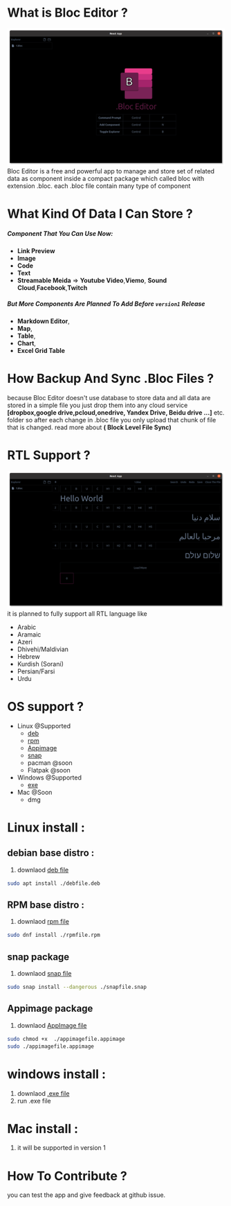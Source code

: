 # What is Bloc Editor ?
![light main](./screenshots/dark_main.png)
Bloc Editor is a free and powerful app to manage and store set of related data as component inside a compact package which called bloc with extension .bloc. each .bloc file contain many type of component
# What Kind Of Data I Can Store ?
##### Component That You Can Use Now:

- **Link Preview**
- **Image** 
- **Code**
- **Text** 
- **Streamable Meida** => **Youtube Video**,**Viemo**, **Sound Cloud**,**Facebook**,**Twitch**
##### But More Components Are Planned To Add Before `version1` Release
- **Markdown Editor**, 
 - **Map**, 
 - **Table**,
 - **Chart**,
 - **Excel Grid Table**
# How Backup And Sync .Bloc Files ?
because Bloc Editor doesn't use database to store data and all data are stored in a simple file you just drop them into any cloud service **[dropbox,google drive,pcloud,onedrive, Yandex Drive, Beidu drive ...]** etc. folder so after each change in .bloc file you only upload that chunk of file that is changed. 
read more about **( Block Level File Sync)**
# RTL Support ?
![light main](./screenshots/rtl.png)
it is planned to fully support all RTL language like 
- Arabic
- Aramaic
- Azeri
- Dhivehi/Maldivian
- Hebrew
- Kurdish (Sorani)
- Persian/Farsi
- Urdu
# OS support ?
- Linux @Supported
    - [deb](#debian-base-distro)
    - [rpm](#RPM-base-distro)
    - [Appimage](#Appimage-package)
    - [snap](#snap-package)
    - pacman @soon
    - Flatpak @soon
- Windows @Supported
    - [exe](#windows-install)
- Mac @Soon
    - dmg 
# Linux install :
## debian base distro :
1. downlaod [deb file](https://github.com/hodev-dev/Bloc-Editor/releases/tag/0.0.1)
```zsh
sudo apt install ./debfile.deb
```
## RPM base distro : 
1. downlaod [rpm file](https://github.com/hodev-dev/Bloc-Editor/releases/tag/0.0.1)
```zsh
sudo dnf install ./rpmfile.rpm
```
## snap package
1. downlaod [snap file](https://github.com/hodev-dev/Bloc-Editor/releases/tag/0.0.1)
```zsh
sudo snap install --dangerous ./snapfile.snap
```
## Appimage package
1. downlaod [AppImage file](https://github.com/hodev-dev/Bloc-Editor/releases/tag/0.0.1)
```bash
sudo chmod +x  ./appimagefile.appimage
sudo ./appimagefile.appimage
```
# windows install :
1. downlaod [.exe file](https://github.com/hodev-dev/Bloc-Editor/releases/tag/0.0.1)
2. run .exe file
# Mac install :
1. it will be supported in version 1
# How To Contribute ?
you can test the app and give feedback at github issue.